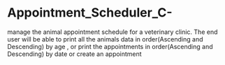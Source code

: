 # Appointment_Scheduler_C-
manage the animal appointment schedule for a veterinary clinic. The end user will be able to print all the animals data in order(Ascending and Descending) by age , or print the appointments in order(Ascending and Descending) by date or create an appointment
